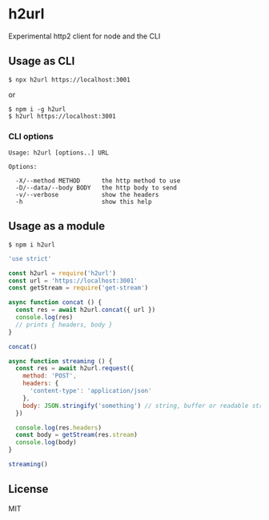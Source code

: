 # h2url

Experimental http2 client for node and the CLI

## Usage as CLI

```
$ npx h2url https://localhost:3001
```

or

```
$ npm i -g h2url
$ h2url https://localhost:3001
```

### CLI options

```
Usage: h2url [options..] URL

Options:

  -X/--method METHOD      the http method to use
  -D/--data/--body BODY   the http body to send
  -v/--verbose            show the headers
  -h                      show this help
```

## Usage as a module

```
$ npm i h2url
```

```js
'use strict'

const h2url = require('h2url')
const url = 'https://localhost:3001'
const getStream = require('get-stream')

async function concat () {
  const res = await h2url.concat({ url })
  console.log(res)
  // prints { headers, body }
}

concat()

async function streaming () {
  const res = await h2url.request({
    method: 'POST',
    headers: {
      'content-type': 'application/json'
    },
    body: JSON.stringify('something') // string, buffer or readable stream
  })

  console.log(res.headers)
  const body = getStream(res.stream)
  console.log(body)
}

streaming()
```

## License

MIT
